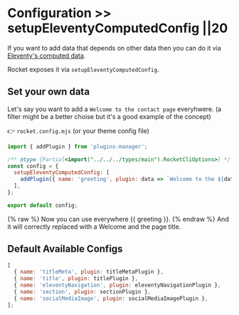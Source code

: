 # Configuration >> setupEleventyComputedConfig ||20

If you want to add data that depends on other data then you can do it via [Eleventy's computed data](https://www.11ty.dev/docs/data-computed/).

Rocket exposes it via `setupEleventyComputedConfig`.

## Set your own data

Let's say you want to add a `Welcome to the contact page` everyhwere. (a filter might be a better choise but it's a good example of the concept)

👉 `rocket.config.mjs` (or your theme config file)

```js
import { addPlugin } from 'plugins-manager';

/** @type {Partial<import("../../../types/main").RocketCliOptions>} */
const config = {
  setupEleventyComputedConfig: [
    addPlugin({ name: 'greeting', plugin: data => `Welcome to the ${data.title} page.` }),
  ],
};

export default config;
```

{% raw %}
Now you can use everywhere {{ greeting }}.
{% endraw %}
And it will correctly replaced with a Welcome and the page title.

## Default Available Configs

```js
[
  { name: 'titleMeta', plugin: titleMetaPlugin },
  { name: 'title', plugin: titlePlugin },
  { name: 'eleventyNavigation', plugin: eleventyNavigationPlugin },
  { name: 'section', plugin: sectionPlugin },
  { name: 'socialMediaImage', plugin: socialMediaImagePlugin },
];
```
